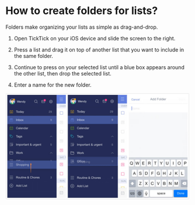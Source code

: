 # How to create folders for lists?

Folders make organizing your lists as simple as drag-and-drop.

1. Open TickTick on your iOS device and slide the screen to the right.

2. Press a list and drag it on top of another list that you want to include in the same folder.

3. Continue to press on your selected list until a blue box appears around the other list, then drop the selected list.

4. Enter a name for the new folder.

![](folder.jpg)

